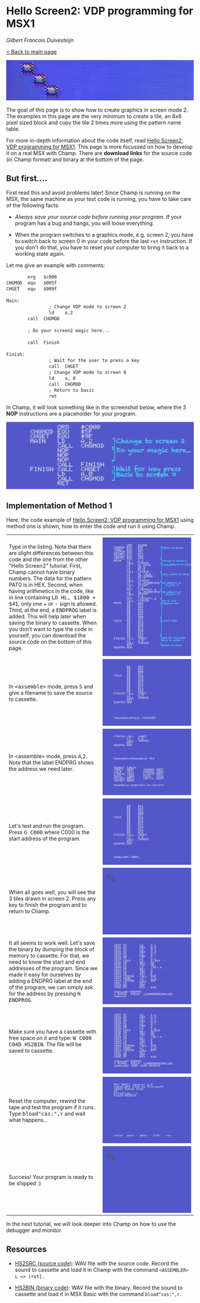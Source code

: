 # Hello Screen2: VDP programming for MSX1

_Gilbert Francois Duivesteijn_

[< Back to main page](index.html)

![](assets/images/04_helloscreen2_header.jpg)

The goal of this page is to show how to create graphics in screen mode 2. The examples in this page are the very minimum to create a tile, an 8x8 pixel sized block and copy the tile 2 times more using the pattern name table.

For more in-depth information about the code itself, read [Hello Screen2: VDP programming for MSX1](04_helloscreen2.html). This page is more focussed on how to develop it on a real MSX with Champ. There are **download links** for the source code (in Champ format) and binary at the bottom of the page.

## But first....

First read this and avoid problems later! Since Champ is running on the MSX, the same machine as your test code is running, you  have to take care of the following facts:

- *Always save your source code before running your program.* If your program has a bug and hangs, you will loose everything.

- When the program switches to a graphics mode, e.g. screen 2, you have to switch back to screen 0 in your code before the last `ret` instruction. If you don't do that, you have to reset your computer to bring it back to a working state again.

Let me give an example with comments: 

```assembly
        org   $c000
CHGMOD  equ   $005f
CHGET   equ   $009f

Main:
				; Change VDP mode to screen 2
				ld    a,2
        call  CHGMOD
        
        ; Do your screen2 magic here...
        
        call  Finish

Finish:
				; Wait for the user to press a key
				call  CHGET
				; Change VDP mode to screen 0
				ld    a, 0
				call  CHGMOD
				; Return to basic
				ret
```



In Champ, it will look something like in the screenshot below, where the 3 **NOP** instructions are a placeholder for your program.

![champ](assets/images/03_champ_screen2_0002.png)


## Implementation of Method 1

Here, the code example of [Hello Screen2: VDP programming for MSX1](04_helloscreen2.html) using method one is shown, how to enter the code and run it using Champ.

<table>
    <tr>
        <td style="width: 50%;"></td>
        <td style="width: 50%;"></td>
    </tr>
    <tr>
        <td>Type in the listing. Note that there are slight differences between this code and the one from the other "Hello Screen2" tutorial. First, Champ cannot have binary numbers. The data for the pattern PAT0 is in HEX. Second, when having arithmetics in the code, like in line containing <tt>LD HL, $1800 + $41</tt>, only <i>one</i> + or - sign is allowed. Third, at the end, a <tt>ENDPROG</tt> label is added. This will help later when saving the binary to cassette. When you don't want to type the code in yourself, you can download the source code on the bottom of this page.</td>
        <td><img src="assets/images/03_champ_screen2_0002a.png"></td>
    </tr>
    <tr>
        <td>In <tt>&lt;assemble&gt;</tt> mode, press <tt>S</tt> and give a filename to save the source to cassette.</td>
        <td><img src="assets/images/03_champ_screen2_0004.png"></td>
    </tr>
    <tr>
        <td>In &lt;assemble&gt; mode, press <tt>A</tt>,<tt>2</tt>. Note that the label ENDPRG shows the address we need later.</td>
        <td><img src="assets/images/03_champ_screen2_0005.png"></td>
    </tr>
    <tr>
        <td>Let's test and run the program. Press <tt>G C000</tt> where C000 is the start address of the program.</td>
        <td><img src="assets/images/03_champ_screen2_0006.png"></td>
    </tr>
    <tr>
        <td>When all goes well, you will see the 3 tiles drawn in screen 2. Press any key to finish the program and to return to Champ.</td>
        <td><img src="assets/images/03_champ_screen2_0007.png"></td>
    </tr>
    <tr>
        <td>It all seems to work well. Let's save the binary by dumping the block of memory to cassette. For that, we need to know the start and end addresses of the program. Since we made it easy for ourselves by adding a ENDPRG label at the end of the program, we can simply ask for the address by pressing <tt>H ENDPROG</tt>. </td>
        <td><img src="assets/images/03_champ_screen2_0008.png"></td>
    </tr>
    <tr>
        <td>Make sure you have a cassette with free space on it and type: <tt>W C000 C04D HS2BIN</tt>. The file will be saved to cassette.</td>
        <td><img src="assets/images/03_champ_screen2_0009.png"></td>
    </tr>
    <tr>
        <td>Reset the computer, rewind the tape and test the program if it runs. Type <tt>bload"cas:",r</tt> and wait what happens...</td>
        <td><img src="assets/images/03_champ_screen2_0010.png"></td>
    </tr>
    <tr>
        <td>Success! Your program is ready to be shipped :)</td>
        <td><img src="assets/images/03_champ_screen2_0007.png"></td>
    </tr>
</table>


In the next tutorial, we will look deeper into Champ on how to use the debugger and monitor.

## Resources

- [HS2SRC (source code)](assets/downloads/champ_helloscreen2_src.wav): WAV file with the source code. Record the sound to cassette and load it in Champ with the command `<ASSEMBLER> L => [ret]` .

- [HS2BIN (binary code)](assets/downloads/champ_helloscreen2_bin.wav): WAV file with the binary. Record the sound to cassette and load it in MSX Basic with the command `bload"cas:",r`.

